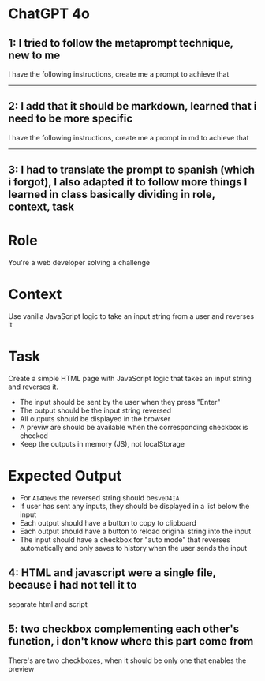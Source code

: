 # ChatGPT 4o

## 1: I tried to follow the metaprompt technique, new to me

I have the following instructions, create me a prompt to achieve that

<Pastes README.md>

---

## 2: I add that it should be markdown, learned that i need to be more specific

I have the following instructions, create me a prompt in md to achieve that

---

<Pastes README.md>

## 3: I had to translate the prompt to spanish (which i forgot), I also adapted it to follow more things I learned in class basically dividing in role, context, task

# Role

You're a web developer solving a challenge

# Context

Use vanilla JavaScript logic to take an input string from a user and reverses it

# Task

Create a simple HTML page with JavaScript logic that takes an input string and reverses it.

- The input should be sent by the user when they press "Enter"
- The output should be the input string reversed
- All outputs should be displayed in the browser
- A previw are should be available when the corresponding checkbox is checked
- Keep the outputs in memory (JS), not localStorage

# Expected Output

- For `AI4Devs` the reversed string should be`sveD4IA`
- If user has sent any inputs, they should be displayed in a list below the input
- Each output should have a button to copy to clipboard
- Each output should have a button to reload original string into the input
- The input should have a checkbox for "auto mode" that reverses automatically and only saves to history when the user sends the input

## 4: HTML and javascript were a single file, because i had not tell it to

separate html and script

## 5: two checkbox complementing each other's function, i don't know where this part come from

There's are two checkboxes, when it should be only one that enables the preview
